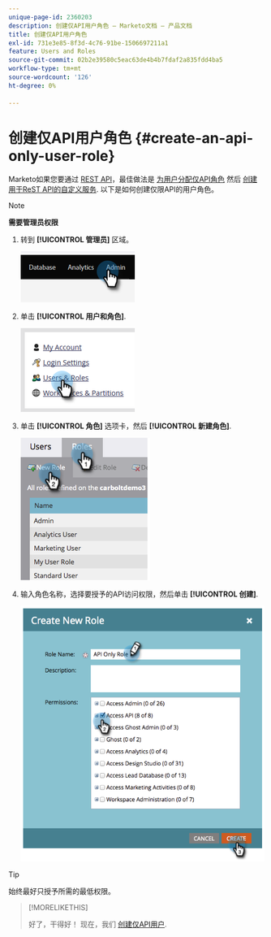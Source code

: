 ```yaml
---
unique-page-id: 2360203
description: 创建仅API用户角色 — Marketo文档 — 产品文档
title: 创建仅API用户角色
exl-id: 731e3e85-8f3d-4c76-91be-1506697211a1
feature: Users and Roles
source-git-commit: 02b2e39580c5eac63de4b4b7fdaf2a835fdd4ba5
workflow-type: tm+mt
source-wordcount: '126'
ht-degree: 0%

---
```


# 创建仅API用户角色 {#create-an-api-only-user-role}

Marketo如果您要通过 [REST API](https://developers.marketo.com/documentation/rest/)，最佳做法是 [为用户分配仅API角色](/help/marketo/product-docs/administration/users-and-roles/create-an-api-only-user.md) 然后 [创建用于ReST API的自定义服务](/help/marketo/product-docs/administration/additional-integrations/create-a-custom-service-for-use-with-rest-api.md). 以下是如何创建仅限API的用户角色。

>[!NOTE]
>
>**需要管理员权限**

1. 转到 **[!UICONTROL 管理员]** 区域。

   ![](assets/create-an-api-only-user-role-1.png)

1. 单击 **[!UICONTROL 用户和角色]**.

   ![](assets/create-an-api-only-user-role-2.png)

1. 单击 **[!UICONTROL 角色]** 选项卡，然后 **[!UICONTROL 新建角色]**.

   ![](assets/create-an-api-only-user-role-3.png)

1. 输入角色名称，选择要授予的API访问权限，然后单击 **[!UICONTROL 创建]**.

   ![](assets/create-an-api-only-user-role-4.png)

>[!TIP]
>
>始终最好只授予所需的最低权限。

>[!MORELIKETHIS]
>
>好了，干得好！ 现在，我们 [创建仅API用户](/help/marketo/product-docs/administration/users-and-roles/create-an-api-only-user.md).
